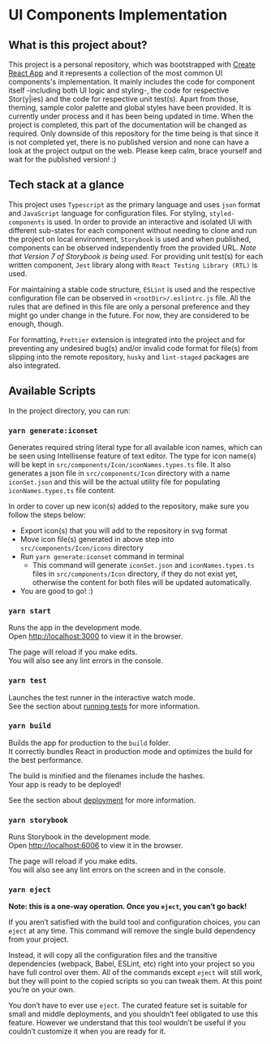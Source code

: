 # UI Components Implementation

## What is this project about?

This project is a personal repository, which was bootstrapped with [Create React App](https://github.com/facebook/create-react-app) and it represents a collection of the most common UI components's implementation. It mainly includes the code for component itself -including both UI logic and styling-, the code for respective Stor(y|ies) and the code for respective unit test(s). Apart from those, theming, sample color palette and global styles have been provided. It is currently under process and it has been being updated in time. When the project is completed, this part of the documentation will be changed as required. Only downside of this repository for the time being is that since it is not completed yet, there is no published version and none can have a look at the project output on the web. Please keep calm, brace yourself and wait for the published version! :)

## Tech stack at a glance

This project uses `Typescript` as the primary language and uses `json` format and `JavaScript` language for configuration files. For styling, `styled-components` is used. In order to provide an interactive and isolated UI with different sub-states for each component without needing to clone and run the project on local environment, `Storybook` is used and when published, components can be observed independently from the provided URL. _Note that Version 7 of Storybook is being used._ For providing unit test(s) for each written component, `Jest` library along with `React Testing Library (RTL)` is used.

For maintaining a stable code structure, `ESLint` is used and the respective configuration file can be observed in `<rootDir>/.eslintrc.js` file. All the rules that are defined in this file are only a personal preference and they might go under change in the future. For now, they are considered to be enough, though.

For formatting, `Prettier` extension is integrated into the project and for preventing any undesired bug(s) and/or invalid code format for file(s) from slipping into the remote repository, `husky` and `lint-staged` packages are also integrated.

## Available Scripts

In the project directory, you can run:

### `yarn generate:iconset`

Generates required string literal type for all available icon names, which can be seen using Intellisense feature of text editor. The type for icon name(s) will be kept in `src/components/Icon/iconNames.types.ts` file. It also generates a json file in `src/components/Icon` directory with a name `iconSet.json` and this will be the actual utility file for populating `iconNames.types.ts` file content.

In order to cover up new icon(s) added to the repository, make sure you follow the steps below:

- Export icon(s) that you will add to the repository in svg format
- Move icon file(s) generated in above step into `src/components/Icon/icons` directory
- Run `yarn generate:iconset` command in terminal
  - This command will generate `iconSet.json` and `iconNames.types.ts` files in `src/components/Icon` directory, if they do not exist yet, otherwise the content for both files will be updated automatically.
- You are good to go! :)

### `yarn start`

Runs the app in the development mode.\
Open [http://localhost:3000](http://localhost:3000) to view it in the browser.

The page will reload if you make edits.\
You will also see any lint errors in the console.

### `yarn test`

Launches the test runner in the interactive watch mode.\
See the section about [running tests](https://facebook.github.io/create-react-app/docs/running-tests) for more information.

### `yarn build`

Builds the app for production to the `build` folder.\
It correctly bundles React in production mode and optimizes the build for the best performance.

The build is minified and the filenames include the hashes.\
Your app is ready to be deployed!

See the section about [deployment](https://facebook.github.io/create-react-app/docs/deployment) for more information.

### `yarn storybook`

Runs Storybook in the development mode.\
Open [http://localhost:6006](http://localhost:6006) to view it in the browser.

The page will reload if you make edits.\
You will also see any lint errors on the screen and in the console.

### `yarn eject`

**Note: this is a one-way operation. Once you `eject`, you can’t go back!**

If you aren’t satisfied with the build tool and configuration choices, you can `eject` at any time. This command will remove the single build dependency from your project.

Instead, it will copy all the configuration files and the transitive dependencies (webpack, Babel, ESLint, etc) right into your project so you have full control over them. All of the commands except `eject` will still work, but they will point to the copied scripts so you can tweak them. At this point you’re on your own.

You don’t have to ever use `eject`. The curated feature set is suitable for small and middle deployments, and you shouldn’t feel obligated to use this feature. However we understand that this tool wouldn’t be useful if you couldn’t customize it when you are ready for it.
